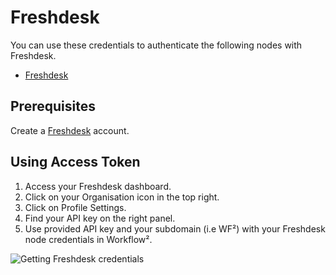 # Freshdesk

You can use these credentials to authenticate the following nodes with Freshdesk.
- [Freshdesk](/workflow/integrations/nodes/workflow-nodes-base.freshdesk/)

## Prerequisites

Create a [Freshdesk](https://freshdesk.com/) account.

## Using Access Token

1. Access your Freshdesk dashboard.
2. Click on your Organisation icon in the top right.
3. Click on Profile Settings.
4. Find your API key on the right panel.
5. Use provided API key and your subdomain (i.e WF²) with your Freshdesk node credentials in Workflow².

![Getting Freshdesk credentials](/_images/integrations/credentials/freshdesk/using-access-token.gif)
